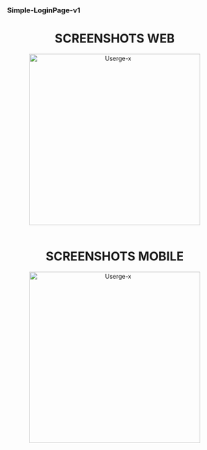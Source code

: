 ### Simple-LoginPage-v1

<h1 align="center">SCREENSHOTS WEB</h1>

<p align="center">
    <a href="#"><img src="https://telegra.ph/file/80c7f6cdb72a670021b03.jpg" alt="Userge-x" width=400px></a>
    <br>
    <br>
</p>

<h1 align="center">SCREENSHOTS MOBILE</h1>

<p align="center">
    <a href="#"><img src="https://telegra.ph/file/9473cf605f74ec51f4022.jpg" alt="Userge-x" width=400px></a>
    <br>
    <br>
</p>
